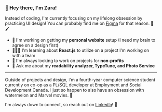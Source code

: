 ### 👋 Hey there, I'm Zara!

Instead of coding, I'm currently focusing on my lifelong obsession by practicing UI design! You can probably find me on [Figma](https://www.figma.com/file/gssi4oeT1G4zOpMhXrgap4/Portfolio?node-id=2%3A649) for that reason. 👀 🖌️ 

- 🎨 I'm working on getting my **personal website** setup (I need my brain to agree on a design first)
- 👩🏽‍💻 I'm learning about **React.js** to utilize on a project I'm working on with a team
- 🔎 I'm always looking to work on projects for **non-profits**
- 💬 Ask me about my **readability analyzer, TypeTune, and Photo Service**

***

Outside of projects and design, I'm a fourth-year computer science student currently on co-op as a PL/SQL developer at Employment and Social Development Canada. I just so happen to also have an obsession with watermelon and Marvel movies. 🍉 

I'm always down to connect, so reach out on [LinkedIn](https://www.linkedin.com/in/zaraahlie/)! 🤠
